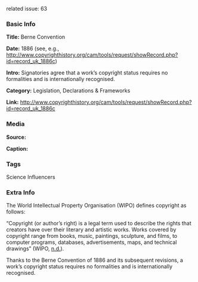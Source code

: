 related issue: 63
### Basic Info

**Title:** 
Berne Convention

**Date:**
1886 (see, e.g., http://www.copyrighthistory.org/cam/tools/request/showRecord.php?id=record_uk_1886c)

**Intro:**
Signatories agree that a work’s copyright status requires no formalities and is internationally recognised.

**Category:**
Legislation, Declarations & Frameworks

**Link:**
http://www.copyrighthistory.org/cam/tools/request/showRecord.php?id=record_uk_1886c

### Media

**Source:** 

**Caption:** 

### Tags

Science Influencers

### Extra Info

The World Intellectual Property Organisation (WIPO) defines copyright as follows:

“Copyright (or author’s right) is a legal term used to describe the rights that creators have over their literary and artistic works. Works covered by copyright range from books, music, paintings, sculpture, and films, to computer programs, databases, advertisements, maps, and technical drawings” (WIPO, [n.d.](https://www.wipo.int/copyright/en/)).

Thanks to the Berne Convention of 1886 and its subsequent revisions, a work’s copyright status requires no formalities and is internationally recognised.
